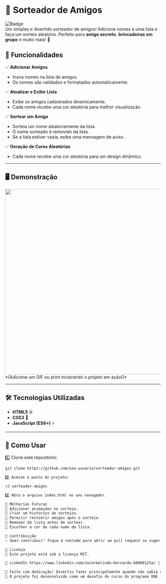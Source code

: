 # 🎲 Sorteador de Amigos

![Badge](https://img.shields.io/badge/Projeto-Sorteador%20de%20Amigos-blue?style=for-the-badge)  
Um simples e divertido sorteador de amigos! Adicione nomes a uma lista e faça um sorteio aleatório. Perfeito para **amigo secreto**, **brincadeiras em grupo** e muito mais! 🎉  

## 🚀 Funcionalidades

✅ **Adicionar Amigos**  
- Insira nomes na lista de amigos.  
- Os nomes são validados e formatados automaticamente.  

✅ **Atualizar e Exibir Lista**  
- Exibe os amigos cadastrados dinamicamente.  
- Cada nome recebe uma cor aleatória para melhor visualização.  

✅ **Sortear um Amigo**  
- Sorteia um nome aleatoriamente da lista.  
- O nome sorteado é removido da lista.  
- Se a lista estiver vazia, exibe uma mensagem de aviso.  

✅ **Geração de Cores Aleatórias**  
- Cada nome recebe uma cor aleatória para um design dinâmico.  

---

## 🖥️ Demonstração  
<img src="https://user-images.githubusercontent.com/your-username/demo.gif" width="600"/>  
*(Adicione um GIF ou print mostrando o projeto em ação!)*  

---

## 🛠️ Tecnologias Utilizadas

- **HTML5** 🌐
- **CSS3** 🎨
- **JavaScript (ES6+)** ⚡  

---

## 📌 Como Usar

1️⃣ Clone este repositório:
```bash
git clone https://github.com/seu-usuario/sorteador-amigos.git

2️⃣ Acesse a pasta do projeto:

cd sorteador-amigos

3️⃣ Abra o arquivo index.html no seu navegador.

🎯 Melhorias Futuras
🔹 Adicionar animações no sorteio.
🔹 Criar um histórico de sorteios.
🔹 Permitir reinserir amigos após o sorteio.
🔹 Remover da lista antes de sortear.
🔹 Escolher a cor de cada nome da lista.

🤝 Contribuição
💡 Quer contribuir? Fique à vontade para abrir um pull request ou sugerir melhorias!

📜 Licença
📌 Este projeto está sob a licença MIT.

🔗 LinkedIn https://www.linkedin.com/in/ermelindo-bernardo-b8988125a/ | 📧 Contato: bernardotooroffice@icloud.com

💙 Feito com dedicação! Divertiu fazer principalmente quando não sabia aonde esta o erro ou o que devo fazer!🚀
🔹 O projeto foi desenvolvido como um desafio do curso do programa ONE (Oracle Next Education) em parceria com a Alura.